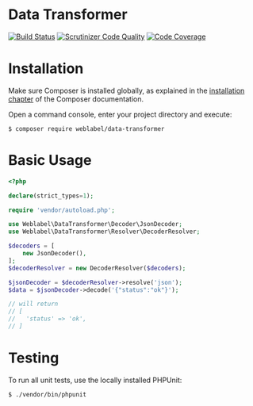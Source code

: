 Data Transformer
============

[![Build Status](https://travis-ci.org/weblabel-tech/data-transformer.svg?branch=master)](https://travis-ci.org/weblabel-tech/data-transformer)
[![Scrutinizer Code Quality](https://scrutinizer-ci.com/g/weblabel-tech/data-transformer/badges/quality-score.png?b=master)](https://scrutinizer-ci.com/g/weblabel-tech/data-transformer/?branch=master)
[![Code Coverage](https://scrutinizer-ci.com/g/weblabel-tech/data-transformer/badges/coverage.png?b=master)](https://scrutinizer-ci.com/g/weblabel-tech/data-transformer/?branch=master)

Installation
============

Make sure Composer is installed globally, as explained in the
[installation chapter](https://getcomposer.org/doc/00-intro.md)
of the Composer documentation.

Open a command console, enter your project directory and execute:

```console
$ composer require weblabel/data-transformer
```

Basic Usage
===========
```php
<?php

declare(strict_types=1);

require 'vendor/autoload.php';

use Weblabel\DataTransformer\Decoder\JsonDecoder;
use Weblabel\DataTransformer\Resolver\DecoderResolver;

$decoders = [
    new JsonDecoder(),
];
$decoderResolver = new DecoderResolver($decoders);

$jsonDecoder = $decoderResolver->resolve('json');
$data = $jsonDecoder->decode('{"status":"ok"}');

// will return
// [
//   'status' => 'ok',
// ]
```

Testing
=======
To run all unit tests, use the locally installed PHPUnit:

```console
$ ./vendor/bin/phpunit
```
